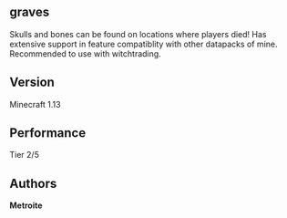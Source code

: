 ## graves

Skulls and bones can be found on locations where players died! Has extensive support in feature compatiblity with other datapacks of mine.
Recommended to use with witchtrading.

## Version

Minecraft 1.13

## Performance

Tier 2/5

## Authors

**Metroite**
